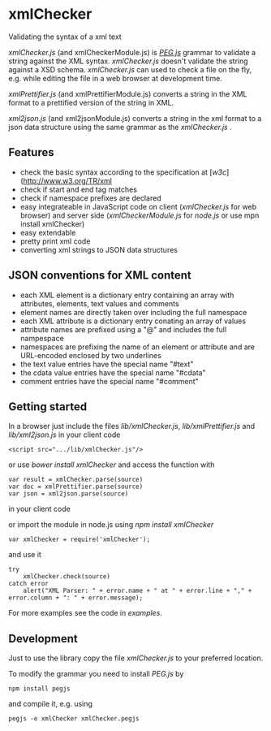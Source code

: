 xmlChecker
==========

Validating the syntax of a xml text

*xmlChecker.js* (and xmlCheckerModule.js) is [_PEG.js_](http://pegjs.majda.cz/) grammar to validate a string against the XML syntax.
*xmlChecker.js* doesn't validate the string against a XSD schema.
*xmlChecker.js* can used to check a file on the fly, e.g. while editing the file in a web browser
at development time.

*xmlPrettifier.js* (and xmlPrettifierModule.js) converts a string in the XML format to a prettified version of the string in XML.

*xml2json.js* (and xml2jsonModule.js) converts a string in the xml format to a json data structure using the same grammar
as the *xmlChecker.js* .

## Features

* check the basic syntax according to the specification at [_w3c_](http://www.w3.org/TR/xml
* check if start and end tag matches
* check if namespace prefixes are declared
* easy integrateable in JavaScript code on client (*xmlChecker.js* for web browser) and server side (*xmlCheckerModule.js* for *node.js* or use mpn install xmlChecker)
* easy extendable
* pretty print xml code
* converting xml strings to JSON data structures

## JSON conventions for XML content

* each XML element is a dictionary entry containing an array with attributes, elements, text values and comments
* element names are directly taken over including the full namespace
* each XML attribute is a dictionary entry conating an array of values
* attribute names are prefixed using a "@" and includes the full nampespace
* namespaces are prefixing the name of an element or attribute and are URL-encoded enclosed by two underlines
* the text value entries have the special name "#text"
* the cdata value entries have the special name "#cdata"
* comment entries have the special name "#comment"

## Getting started

In a browser just include the files *lib/xmlChecker.js*, *lib/xmlPrettifier.js* and *lib/xml2json.js* in your client code

	<script src=".../lib/xmlChecker.js"/>

or use *bower install xmlChecker* and access the function with

	var result = xmlChecker.parse(source)
	var doc = xmlPrettifier.parse(source)
	var json = xml2json.parse(source)

in your client code

or import the module in node.js using *npm install xmlChecker*

	var xmlChecker = require('xmlChecker');

and use it

	try
		xmlChecker.check(source)
	catch error
		alert("XML Parser: " + error.name + " at " + error.line + "," + error.column + ": " + error.message);

For more examples see the code in *examples*.

## Development

Just to use the library copy the file _xmlChecker.js_ to your preferred location.

To modify the grammar you need to install _PEG.js_ by

	npm install pegjs

and compile it, e.g. using

	pegjs -e xmlChecker xmlChecker.pegjs
